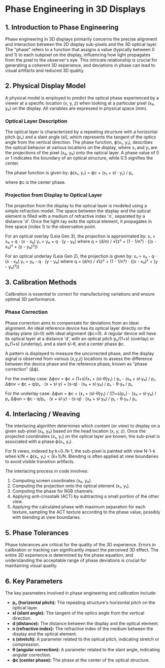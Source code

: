 # Phase Engineering in 3D Displays

## 1. Introduction to Phase Engineering

Phase engineering in 3D displays primarily concerns the precise alignment and interaction between the 2D display sub-pixels and the 3D optical layer. The "phase" refers to a function that assigns a value (typically between 0 and 1) to each subpixel on the display, influencing how light propagates from the pixel to the observer's eye. This intricate relationship is crucial for generating a coherent 3D experience, and deviations in phase can lead to visual artifacts and reduced 3D quality.

## 2. Physical Display Model

A physical model is employed to predict the optical phase experienced by a viewer at a specific location (x, y, z) when looking at a particular pixel (x₀, y₀) on the display. All variables are expressed in physical space (mm).

### Optical Layer Description

The optical layer is characterized by a repeating structure with a horizontal pitch (pₓ) and a slant angle (sl), which represents the tangent of the optics angle from the vertical direction. The phase function, ϕ(x₁, y₁), describes the optical behavior at various locations on the display, where x₁ and y₁ are the projections of the pixel (x₀, y₀) onto the optical layer. A phase value of 0 or 1 indicates the boundary of an optical structure, while 0.5 signifies the center.

The phase function is given by:
ϕ(x₁, y₁) = ϕc + (x₁ + sl ⋅ y₁) / pₓ

where ϕc is the center phase.

### Projection from Display to Optical Layer

The projection from the display to the optical layer is modeled using a simple refraction model. The space between the display and the optical element is filled with a medium of refractive index 'n', separated by a distance 'd'. Once the light ray exits the optical element, it propagates in free space (index 1) to the observation point.

For an optical overlay (Leia Gen 3), the projection is approximated by:
x₁ = x₀ + q ⋅ (x - x₀)
y₁ = y₀ + q ⋅ (y - y₀)
where q = (d/n) / √(z² + (1 - 1/n²) ⋅ ((x - x₀)² + (y - y₀)²))

For an optical underlay (Leia Gen 2), the projection is given by:
x₁ = x₀ - q ⋅ (x - x₀)
y₁ = y₀ - q ⋅ (y - y₀)
where q = (d/n) / √(z² + (1 - 1/n²) ⋅ ((x - x₀)² + (y - y₀)²))

## 3. Calibration Methods

Calibration is essential to correct for manufacturing variations and ensure optimal 3D performance.

### Phase Correction

Phase correction aims to compensate for deviations from an ideal alignment. An ideal reference device has its optical layer directly on the display plane (d=0) with ideal alignment (ϕc=0). A regular device will have its optical layer at a distance 'd', with an optical pitch pₓ/(1+s) (overlay) or pₓ(1+s) (underlay), and a slant sl-θ, and a center phase ϕc.

A pattern is displayed to measure the uncorrected phase, and the display signal is observed from various (x,y,z) locations to assess the difference between the device phase and the reference phase, known as "phase correction" (Δϕ).

For the overlay case:
Δϕov = ϕc + (1+s)(x₁ + (sl-θ)y₁) / pₓ - (x₀ + sl⋅y₀) / pₓ
Δϕov = ϕc + q/pₓ ⋅ (x + sl⋅y) + (s-q) ⋅ (x₀ + sl⋅y₀) / pₓ - θ⋅y₀ / pₓ

For the underlay case:
Δϕun = ϕc + (x₁ + (sl-θ)y₁) / ((1+s)pₓ) - (x₀ + sl⋅y₀) / pₓ
Δϕun = ϕc - q/pₓ ⋅ (x + sl⋅y) - (s-q) ⋅ (x₀ + sl⋅y₀) / pₓ - θ⋅y₀ / pₓ

## 4. Interlacing / Weaving

The interlacing algorithm determines which content (or view) to display on a given sub-pixel (x₀, y₀) based on the head location (x, y, z). Once the projected coordinates (x₁, y₁) on the optical layer are known, the sub-pixel is associated with a phase ϕ(x₁, y₁).

For N views, indexed by k=0..N-1, the sub-pixel is painted with view N-1-k when k/N < ϕ(x₁, y₁) < (k+1)/N. Blending is often applied at view boundaries to avoid visible transition artifacts.

The interlacing process in code involves:
1.  Computing screen coordinates (x₀, y₀).
2.  Computing the projection onto the optical element (x₁, y₁).
3.  Computing the phase for RGB channels.
4.  Applying anti-crosstalk (ACT) by subtracting a small portion of the other view.
5.  Applying the calculated phase with maximum separation for each texture, sampling the ACT texture according to the phase value, possibly with blending at view boundaries.

## 5. Phase Tolerances

Phase tolerances are critical for the quality of the 3D experience. Errors in calibration or tracking can significantly impact the perceived 3D effect. The entire 3D experience is determined by the phase equation, and understanding the acceptable range of phase deviations is crucial for maintaining visual quality.

## 6. Key Parameters

The key parameters involved in phase engineering and calibration include:
*   **pₓ (horizontal pitch):** The repeating structure's horizontal pitch on the optical layer.
*   **sl (slant angle):** The tangent of the optics angle from the vertical direction.
*   **d (distance):** The distance between the display and the optical element.
*   **n (refractive index):** The refractive index of the medium between the display and the optical element.
*   **s (stretch):** A parameter related to the optical pitch, indicating stretch or compression.
*   **θ (angular correction):** A parameter related to the slant angle, indicating angular correction.
*   **ϕc (center phase):** The phase at the center of the optical structure.
